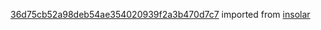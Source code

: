 [36d75cb52a98deb54ae354020939f2a3b470d7c7](https://github.com/insolar/insolar/commit/36d75cb52a98deb54ae354020939f2a3b470d7c7) imported from [insolar](https://github.com/insolar/insolar)
